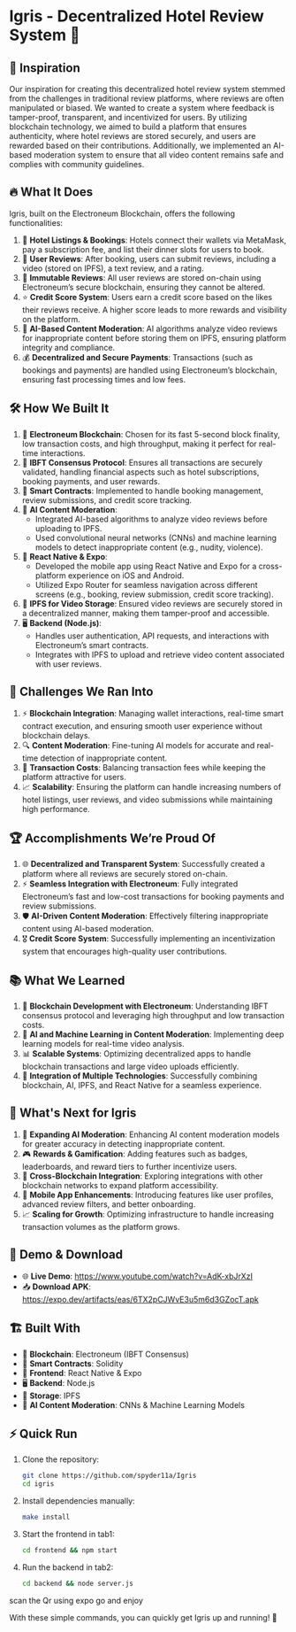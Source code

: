 # Igris - Decentralized Hotel Review System 🚀

## 🌟 Inspiration

Our inspiration for creating this decentralized hotel review system stemmed from the challenges in traditional review platforms, where reviews are often manipulated or biased. We wanted to create a system where feedback is tamper-proof, transparent, and incentivized for users. By utilizing blockchain technology, we aimed to build a platform that ensures authenticity, where hotel reviews are stored securely, and users are rewarded based on their contributions. Additionally, we implemented an AI-based moderation system to ensure that all video content remains safe and complies with community guidelines.

## 🔥 What It Does

Igris, built on the Electroneum Blockchain, offers the following functionalities:

1. 🏨 **Hotel Listings & Bookings**: Hotels connect their wallets via MetaMask, pay a subscription fee, and list their dinner slots for users to book.
2. 🎥 **User Reviews**: After booking, users can submit reviews, including a video (stored on IPFS), a text review, and a rating.
3. 🔗 **Immutable Reviews**: All user reviews are stored on-chain using Electroneum’s secure blockchain, ensuring they cannot be altered.
4. ⭐ **Credit Score System**: Users earn a credit score based on the likes their reviews receive. A higher score leads to more rewards and visibility on the platform.
5. 🤖 **AI-Based Content Moderation**: AI algorithms analyze video reviews for inappropriate content before storing them on IPFS, ensuring platform integrity and compliance.
6. 💰 **Decentralized and Secure Payments**: Transactions (such as bookings and payments) are handled using Electroneum’s blockchain, ensuring fast processing times and low fees.

## 🛠️ How We Built It

1. 🔗 **Electroneum Blockchain**: Chosen for its fast 5-second block finality, low transaction costs, and high throughput, making it perfect for real-time interactions.
2. 🔐 **IBFT Consensus Protocol**: Ensures all transactions are securely validated, handling financial aspects such as hotel subscriptions, booking payments, and user rewards.
3. 📜 **Smart Contracts**: Implemented to handle booking management, review submissions, and credit score tracking.
4. 🤖 **AI Content Moderation**:
   - Integrated AI-based algorithms to analyze video reviews before uploading to IPFS.
   - Used convolutional neural networks (CNNs) and machine learning models to detect inappropriate content (e.g., nudity, violence).
5. 📱 **React Native & Expo**:
   - Developed the mobile app using React Native and Expo for a cross-platform experience on iOS and Android.
   - Utilized Expo Router for seamless navigation across different screens (e.g., booking, review submission, credit score tracking).
6. 📂 **IPFS for Video Storage**: Ensured video reviews are securely stored in a decentralized manner, making them tamper-proof and accessible.
7. 🖥️ **Backend (Node.js)**:
   - Handles user authentication, API requests, and interactions with Electroneum’s smart contracts.
   - Integrates with IPFS to upload and retrieve video content associated with user reviews.

## 🚧 Challenges We Ran Into

1. ⚡ **Blockchain Integration**: Managing wallet interactions, real-time smart contract execution, and ensuring smooth user experience without blockchain delays.
2. 🔍 **Content Moderation**: Fine-tuning AI models for accurate and real-time detection of inappropriate content.
3. 💸 **Transaction Costs**: Balancing transaction fees while keeping the platform attractive for users.
4. 📈 **Scalability**: Ensuring the platform can handle increasing numbers of hotel listings, user reviews, and video submissions while maintaining high performance.

## 🏆 Accomplishments We’re Proud Of

1. 🌐 **Decentralized and Transparent System**: Successfully created a platform where all reviews are securely stored on-chain.
2. ⚡ **Seamless Integration with Electroneum**: Fully integrated Electroneum’s fast and low-cost transactions for booking payments and review submissions.
3. 🛡️ **AI-Driven Content Moderation**: Effectively filtering inappropriate content using AI-based moderation.
4. 🎖️ **Credit Score System**: Successfully implementing an incentivization system that encourages high-quality user contributions.

## 📚 What We Learned

1. 🔗 **Blockchain Development with Electroneum**: Understanding IBFT consensus protocol and leveraging high throughput and low transaction costs.
2. 🧠 **AI and Machine Learning in Content Moderation**: Implementing deep learning models for real-time video analysis.
3. 📊 **Scalable Systems**: Optimizing decentralized apps to handle blockchain transactions and large video uploads efficiently.
4. 🔧 **Integration of Multiple Technologies**: Successfully combining blockchain, AI, IPFS, and React Native for a seamless experience.

## 🚀 What's Next for Igris

1. 🤖 **Expanding AI Moderation**: Enhancing AI content moderation models for greater accuracy in detecting inappropriate content.
2. 🎮 **Rewards & Gamification**: Adding features such as badges, leaderboards, and reward tiers to further incentivize users.
3. 🔄 **Cross-Blockchain Integration**: Exploring integrations with other blockchain networks to expand platform accessibility.
4. 📱 **Mobile App Enhancements**: Introducing features like user profiles, advanced review filters, and better onboarding.
5. 📈 **Scaling for Growth**: Optimizing infrastructure to handle increasing transaction volumes as the platform grows.

## 🔗 Demo & Download

- 🌐 **Live Demo**: https://www.youtube.com/watch?v=AdK-xbJrXzI
- 📥 **Download APK**: https://expo.dev/artifacts/eas/6TX2pCJWvE3u5m6d3GZocT.apk

## 🏗️ Built With

- 🔗 **Blockchain**: Electroneum (IBFT Consensus)
- 📜 **Smart Contracts**: Solidity
- 📱 **Frontend**: React Native & Expo
- 🖥️ **Backend**: Node.js
- 📂 **Storage**: IPFS
- 🤖 **AI Content Moderation**: CNNs & Machine Learning Models

## ⚡ Quick Run

1. Clone the repository:
   ```bash
   git clone https://github.com/spyder11a/Igris
   cd igris
   ```

1. Install dependencies manually:
   ```bash
   make install
   ```
2. Start the frontend in tab1:
   ```bash
   cd frontend && npm start
   ```
3. Run the backend in tab2:
   ```bash
   cd backend && node server.js
   ```

  scan the Qr using expo go and enjoy


With these simple commands, you can quickly get Igris up and running! 🚀


